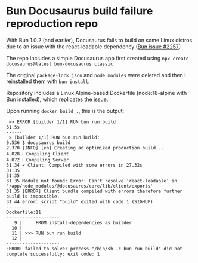 # Bun Docusaurus build failure reproduction repo

With Bun 1.0.2 (and earlier), Docusaurus fails to build on some Linux distros due to an issue with the react-loadable dependency ([Bun issue #2257](https://github.com/oven-sh/bun/issues/2257))

The repo includes a simple Docusaurus app first created using `npx create-docusaurus@latest bun-docusaurus classic`

The original `package-lock.json` and `node_modules` were deleted and then I reinstalled them with `bun install`.

Repository includes a Linux Alpine-based Dockerfile (node:18-alpine with Bun installed), which replicates the issue.

Upon running `docker build .`, this is the output:

```
 => ERROR [builder 1/1] RUN bun run build                                                               31.5s
------                                                                                                        
 > [builder 1/1] RUN bun run build:                                                                           
0.536 $ docusaurus build                                                                                      
2.370 [INFO] [en] Creating an optimized production build...                                                   
4.028 ℹ Compiling Client                                                                                      
4.072 ℹ Compiling Server
31.34 ✔ Client: Compiled with some errors in 27.32s
31.35 
31.35 
31.35 Module not found: Error: Can't resolve 'react-loadable' in '/app/node_modules/@docusaurus/core/lib/client/exports'
31.35 [ERROR] Client bundle compiled with errors therefore further build is impossible.
31.44 error: script "build" exited with code 1 (SIGHUP)
------
Dockerfile:11
--------------------
   9 |     FROM install-dependencies as builder
  10 |     
  11 | >>> RUN bun run build
  12 |     
--------------------
ERROR: failed to solve: process "/bin/sh -c bun run build" did not complete successfully: exit code: 1
```